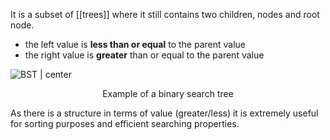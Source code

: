 It is a subset of [[trees]] where it still contains two children, nodes and root node.
- the left value is **less than or equal** to the parent value
- the right value is **greater** than or equal to the parent value

![BST | center](Graphviz%20online%203.svg)

<div style="text-align: center">
  Example of a binary search tree
</div>

As there is a structure in terms of value (greater/less) it is extremely useful for sorting purposes and efficient searching properties. 